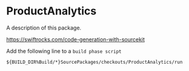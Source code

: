 # ProductAnalytics

A description of this package.




https://swiftrocks.com/code-generation-with-sourcekit


Add the following line to a `build phase script`

```
${BUILD_DIR%Build/*}SourcePackages/checkouts/ProductAnalytics/run
```
